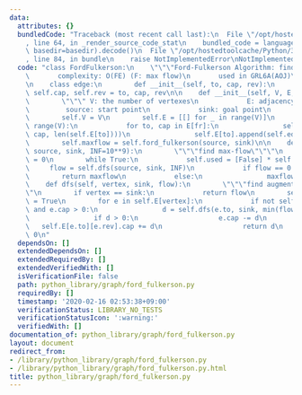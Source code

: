 ```yaml
---
data:
  attributes: {}
  bundledCode: "Traceback (most recent call last):\n  File \"/opt/hostedtoolcache/Python/3.8.5/x64/lib/python3.8/site-packages/onlinejudge_verify/documentation/build.py\"\
    , line 64, in _render_source_code_stat\n    bundled_code = language.bundle(stat.path,\
    \ basedir=basedir).decode()\n  File \"/opt/hostedtoolcache/Python/3.8.5/x64/lib/python3.8/site-packages/onlinejudge_verify/languages/python.py\"\
    , line 84, in bundle\n    raise NotImplementedError\nNotImplementedError\n"
  code: "class FordFulkerson:\n    \"\"\"Ford-Fulkerson Algorithm: find max-flow\n\
    \       complexity: O(FE) (F: max flow)\n       used in GRL6A(AOJ)\n    \"\"\"\
    \n    class edge:\n        def __init__(self, to, cap, rev):\n            self.to,\
    \ self.cap, self.rev = to, cap, rev\n\n    def __init__(self, V, E, source, sink):\n\
    \        \"\"\" V: the number of vertexes\n            E: adjacency list\n   \
    \         source: start point\n            sink: goal point\n        \"\"\"\n\
    \        self.V = V\n        self.E = [[] for _ in range(V)]\n        for fr in\
    \ range(V):\n            for to, cap in E[fr]:\n                self.E[fr].append(self.edge(to,\
    \ cap, len(self.E[to])))\n                self.E[to].append(self.edge(fr, 0, len(self.E[fr])-1))\n\
    \        self.maxflow = self.ford_fulkerson(source, sink)\n\n    def ford_fulkerson(self,\
    \ source, sink, INF=10**9):\n        \"\"\"find max-flow\"\"\"\n        maxflow\
    \ = 0\n        while True:\n            self.used = [False] * self.V\n       \
    \     flow = self.dfs(source, sink, INF)\n            if flow == 0:\n        \
    \        return maxflow\n            else:\n                maxflow += flow\n\n\
    \    def dfs(self, vertex, sink, flow):\n        \"\"\"find augmenting path\"\"\
    \"\n        if vertex == sink:\n            return flow\n        self.used[vertex]\
    \ = True\n        for e in self.E[vertex]:\n            if not self.used[e.to]\
    \ and e.cap > 0:\n                d = self.dfs(e.to, sink, min(flow, e.cap))\n\
    \                if d > 0:\n                    e.cap -= d\n                 \
    \   self.E[e.to][e.rev].cap += d\n                    return d\n        return\
    \ 0\n"
  dependsOn: []
  extendedDependsOn: []
  extendedRequiredBy: []
  extendedVerifiedWith: []
  isVerificationFile: false
  path: python_library/graph/ford_fulkerson.py
  requiredBy: []
  timestamp: '2020-02-16 02:53:38+09:00'
  verificationStatus: LIBRARY_NO_TESTS
  verificationStatusIcon: ':warning:'
  verifiedWith: []
documentation_of: python_library/graph/ford_fulkerson.py
layout: document
redirect_from:
- /library/python_library/graph/ford_fulkerson.py
- /library/python_library/graph/ford_fulkerson.py.html
title: python_library/graph/ford_fulkerson.py
---
```

